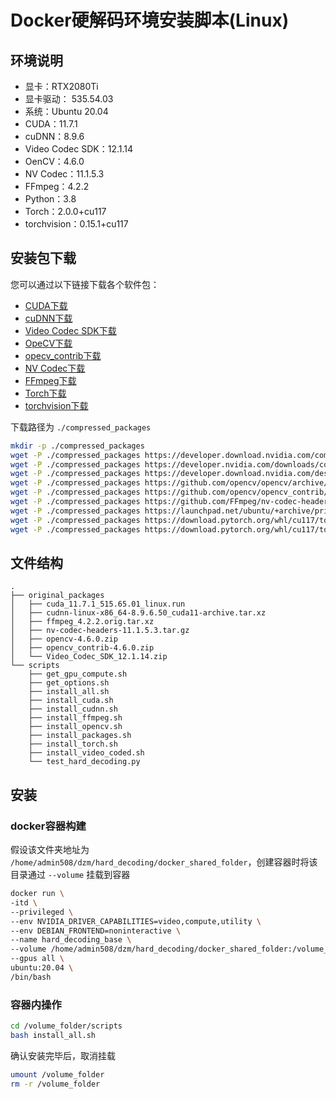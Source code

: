 # Docker硬解码环境安装脚本(Linux)

## 环境说明

- 显卡：RTX2080Ti
- 显卡驱动： 535.54.03
- 系统：Ubuntu 20.04
- CUDA：11.7.1
- cuDNN：8.9.6
- Video Codec SDK：12.1.14
- OenCV：4.6.0
- NV Codec：11.1.5.3
- FFmpeg：4.2.2
- Python：3.8
- Torch：2.0.0+cu117
- torchvision：0.15.1+cu117

## 安装包下载

您可以通过以下链接下载各个软件包：

- [CUDA下载](https://developer.download.nvidia.com/compute/cuda/11.7.1/local_installers/cuda_11.7.1_515.65.01_linux.run)
- [cuDNN下载](https://developer.nvidia.com/downloads/compute/cudnn/secure/8.9.6/local_installers/11.x/cudnn-linux-x86_64-8.9.6.50_cuda11-archive.tar.xz)
- [Video Codec SDK下载](https://developer.download.nvidia.com/designworks/video-codec-sdk/secure/12.1/Video_Codec_SDK_12.1.14.zip)
- [OpeCV下载](https://github.com/opencv/opencv/archive/4.6.0.zip)
- [opecv_contrib下载](https://github.com/opencv/opencv_contrib/archive/4.6.0.zip)
- [NV Codec下载](https://github.com/FFmpeg/nv-codec-headers/releases/download/n11.1.5.3/nv-codec-headers-11.1.5.3.tar.gz)
- [FFmpeg下载](https://launchpad.net/ubuntu/+archive/primary/+sourcefiles/ffmpeg/7:4.2.2-1ubuntu1/ffmpeg_4.2.2.orig.tar.xz)
- [Torch下载](https://download.pytorch.org/whl/cu117/torch-2.0.0%2Bcu117-cp38-cp38-linux_x86_64.whl)
- [torchvision下载](https://download.pytorch.org/whl/cu117/torchvision-0.15.1%2Bcu117-cp38-cp38-linux_x86_64.whl)

下载路径为 `./compressed_packages`

```bash
mkdir -p ./compressed_packages
wget -P ./compressed_packages https://developer.download.nvidia.com/compute/cuda/11.7.1/local_installers/cuda_11.7.1_515.65.01_linux.run
wget -P ./compressed_packages https://developer.nvidia.com/downloads/compute/cudnn/secure/8.9.6/local_installers/11.x/cudnn-linux-x86_64-8.9.6.50_cuda11-archive.tar.xz
wget -P ./compressed_packages https://developer.download.nvidia.com/designworks/video-codec-sdk/secure/12.1/Video_Codec_SDK_12.1.14.zip
wget -P ./compressed_packages https://github.com/opencv/opencv/archive/4.6.0.zip
wget -P ./compressed_packages https://github.com/opencv/opencv_contrib/archive/4.6.0.zip
wget -P ./compressed_packages https://github.com/FFmpeg/nv-codec-headers/releases/download/n11.1.5.3/nv-codec-headers-11.1.5.3.tar.gz
wget -P ./compressed_packages https://launchpad.net/ubuntu/+archive/primary/+sourcefiles/ffmpeg/7:4.2.2-1ubuntu1/ffmpeg_4.2.2.orig.tar.xz
wget -P ./compressed_packages https://download.pytorch.org/whl/cu117/torch-2.0.0%2Bcu117-cp38-cp38-linux_x86_64.whl
wget -P ./compressed_packages https://download.pytorch.org/whl/cu117/torchvision-0.15.1%2Bcu117-cp38-cp38-linux_x86_64.whl
```

## 文件结构

```text
.
├── original_packages
│   ├── cuda_11.7.1_515.65.01_linux.run
│   ├── cudnn-linux-x86_64-8.9.6.50_cuda11-archive.tar.xz
│   ├── ffmpeg_4.2.2.orig.tar.xz
│   ├── nv-codec-headers-11.1.5.3.tar.gz
│   ├── opencv-4.6.0.zip
│   ├── opencv_contrib-4.6.0.zip
│   └── Video_Codec_SDK_12.1.14.zip
└── scripts
    ├── get_gpu_compute.sh
    ├── get_options.sh
    ├── install_all.sh
    ├── install_cuda.sh
    ├── install_cudnn.sh
    ├── install_ffmpeg.sh
    ├── install_opencv.sh
    ├── install_packages.sh
    ├── install_torch.sh
    ├── install_video_coded.sh
    └── test_hard_decoding.py

```

## 安装

### docker容器构建

假设该文件夹地址为 `/home/admin508/dzm/hard_decoding/docker_shared_folder`，创建容器时将该目录通过 `--volume` 挂载到容器

```bash
docker run \
-itd \
--privileged \
--env NVIDIA_DRIVER_CAPABILITIES=video,compute,utility \
--env DEBIAN_FRONTEND=noninteractive \
--name hard_decoding_base \
--volume /home/admin508/dzm/hard_decoding/docker_shared_folder:/volume_folder \
--gpus all \
ubuntu:20.04 \
/bin/bash
```

### 容器内操作

```bash
cd /volume_folder/scripts
bash install_all.sh
```

确认安装完毕后，取消挂载

```bash
umount /volume_folder
rm -r /volume_folder
```
